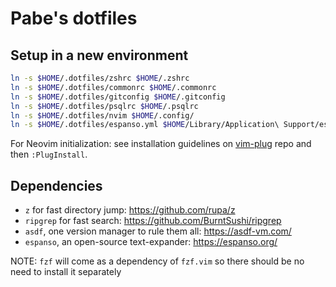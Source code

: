 # Pabe's dotfiles

## Setup in a new environment

```bash
ln -s $HOME/.dotfiles/zshrc $HOME/.zshrc
ln -s $HOME/.dotfiles/commonrc $HOME/.commonrc
ln -s $HOME/.dotfiles/gitconfig $HOME/.gitconfig
ln -s $HOME/.dotfiles/psqlrc $HOME/.psqlrc
ln -s $HOME/.dotfiles/nvim $HOME/.config/
ln -s $HOME/.dotfiles/espanso.yml $HOME/Library/Application\ Support/espanso/match/own.yml
```

For Neovim initialization: see installation guidelines on [vim-plug](https://github.com/junegunn/vim-plug) repo and then `:PlugInstall`.


## Dependencies

- `z` for fast directory jump: https://github.com/rupa/z
- `ripgrep` for fast search: https://github.com/BurntSushi/ripgrep
- `asdf`, one version manager to rule them all: https://asdf-vm.com/
- `espanso`, an open-source text-expander: https://espanso.org/

NOTE: `fzf` will come as a dependency of `fzf.vim` so there should be no need to install it separately
